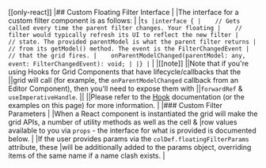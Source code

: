 [[only-react]]
|## Custom Floating Filter Interface
|
|The interface for a custom filter component is as follows:
|
|```ts
|interface {
|    // Gets called every time the parent filter changes. Your floating
|    // filter would typically refresh its UI to reflect the new filter
|    // state. The provided parentModel is what the parent filter returns
|    // from its getModel() method. The event is the FilterChangedEvent
|    // that the grid fires.
|    onParentModelChanged(parentModel: any, event: FilterChangedEvent): void;
|
|}
|```
|
|[[note]]
||Note that if you're using Hooks for Grid Components that have lifecycle/callbacks that the
||grid will call (for example, the `onParentModelChanged` callback from an Editor Component), then you'll need to expose them with
||`forwardRef` & `useImperativeHandle`.
||
||Please refer to the [Hook](/react-hooks/) documentation (or the examples on this page) for more information.
|
|### Custom Filter Parameters
|
|When a React component is instantiated the grid will make the grid APIs, a number of utility methods as well as the cell &
|row values available to you via `props` - the interface for what is provided is documented below.
|
|If the user provides params via the `colDef.floatingFilterParams` attribute, these
|will be additionally added to the params object, overriding items of the same name if a name clash exists.
|
